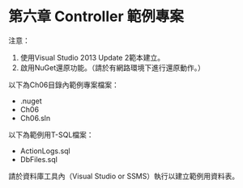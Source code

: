 # 第六章 Controller 範例專案 #

注意：

1. 使用Visual Studio 2013 Update 2範本建立。
2. 啟用NuGet還原功能。（請於有網路環境下進行還原動作。）

以下為Ch06目錄內範例專案檔案：

- .nuget
- Ch06
- Ch06.sln

以下為範例用T-SQL檔案：

- ActionLogs.sql
- DbFiles.sql

請於資料庫工具內（Visual Studio or SSMS）執行以建立範例用資料表。

  